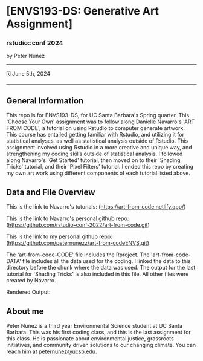 [ENVS193-DS: Generative Art Assignment]
================

### rstudio::conf 2024

by Peter Nuñez

-----

:spiral_calendar: June 5th, 2024  

-----

## General Information

This repo is for ENVS193-DS, for UC Santa Barbara's Spring quarter. This 'Choose Your Own' assignment was to follow along Danielle Navarro's 'ART FROM CODE', a tutorial on using Rstudio to computer generate artwork. This course has entailed getting familiar with Rstudio, and utilizing it for statistical analyses, as well as statistical analysis outside of Rstudio. This assignment involved using Rstudio in a more creative and unique way, and strengthening my coding skills outside of statistical analysis. I followed along Navarro's 'Get Started' tutorial, then moved on to their 'Shading Tricks' tutorial, and their 'Pixel Filters' tutorial. I ended this repo by creating my own art work using different components of each tutorial listed above.

## Data and File Overview

This is the link to Navarro's tutorials: (https://art-from-code.netlify.app/) 

This is the link to Navarro's personal github repo: (https://github.com/rstudio-conf-2022/art-from-code.git)

This is the link to my personal github repo: (https://github.com/peternunezz/art-from-codeENVS.git) 

The 'art-from-code-CODE' file includes the Rproject. 
The 'art-from-code-DATA' file includes all the data used for the coding. I linked the data to this directory before the chunk where the data was used. The output for the last tutorial for 'Shading Tricks'  is also included in this file. 
All other files were created by Navarro. 

Rendered Output: 

## About me

Peter Nuñez is a third year Environmental Science student at UC Santa Barbara. This was his first coding class, and this is the last assignment for this class. He is passionate about environmental justice, grassroots initiatives, and community driven solutions to our changing climate. You can reach him at peternunez@ucsb.edu. 

